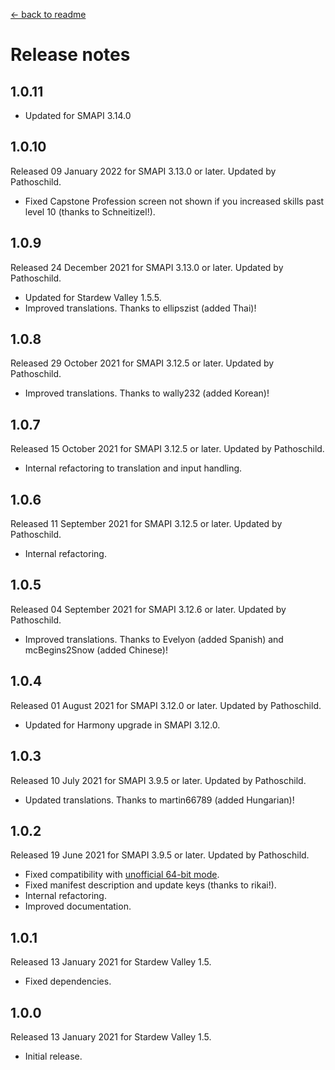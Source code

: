 ﻿﻿[← back to readme](README.md)

# Release notes

## 1.0.11
* Updated for SMAPI 3.14.0

## 1.0.10
Released 09 January 2022 for SMAPI 3.13.0 or later. Updated by Pathoschild.

* Fixed Capstone Profession screen not shown if you increased skills past level 10 (thanks to Schneitizel!).

## 1.0.9
Released 24 December 2021 for SMAPI 3.13.0 or later. Updated by Pathoschild.

* Updated for Stardew Valley 1.5.5.
* Improved translations. Thanks to ellipszist (added Thai)!

## 1.0.8
Released 29 October 2021 for SMAPI 3.12.5 or later. Updated by Pathoschild.

* Improved translations. Thanks to wally232 (added Korean)!

## 1.0.7
Released 15 October 2021 for SMAPI 3.12.5 or later. Updated by Pathoschild.

* Internal refactoring to translation and input handling.

## 1.0.6
Released 11 September 2021 for SMAPI 3.12.5 or later. Updated by Pathoschild.

* Internal refactoring.

## 1.0.5
Released 04 September 2021 for SMAPI 3.12.6 or later. Updated by Pathoschild.

* Improved translations. Thanks to Evelyon (added Spanish) and mcBegins2Snow (added Chinese)!

## 1.0.4
Released 01 August 2021 for SMAPI 3.12.0 or later. Updated by Pathoschild.

* Updated for Harmony upgrade in SMAPI 3.12.0.

## 1.0.3
Released 10 July 2021 for SMAPI 3.9.5 or later. Updated by Pathoschild.

* Updated translations. Thanks to martin66789 (added Hungarian)!

## 1.0.2
Released 19 June 2021 for SMAPI 3.9.5 or later. Updated by Pathoschild.

* Fixed compatibility with [unofficial 64-bit mode](https://stardewvalleywiki.com/Modding:Migrate_to_64-bit_on_Windows).
* Fixed manifest description and update keys (thanks to rikai!).
* Internal refactoring.
* Improved documentation.

## 1.0.1
Released 13 January 2021 for Stardew Valley 1.5.

* Fixed dependencies.

## 1.0.0
Released 13 January 2021 for Stardew Valley 1.5.

* Initial release.
